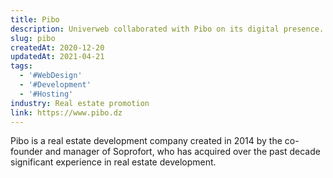 ```yaml
---
title: Pibo
description: Univerweb collaborated with Pibo on its digital presence. We created the website and we provide hosting.
slug: pibo
createdAt: 2020-12-20
updatedAt: 2021-04-21
tags:
  - '#WebDesign'
  - '#Development'
  - '#Hosting'
industry: Real estate promotion
link: https://www.pibo.dz
---
```


Pibo is a real estate development company created in 2014 by the co-founder and manager of Soprofort, who has acquired over the past decade significant experience in real estate development.
